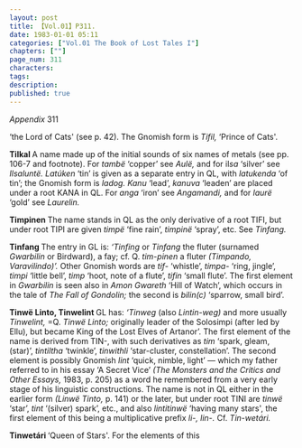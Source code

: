 ```yaml
---
layout: post
title: 【Vol.01】P311.
date: 1983-01-01 05:11
categories: ["Vol.01 The Book of Lost Tales I"]
chapters: [""]
page_num: 311
characters: 
tags: 
description: 
published: true
---
```


<p style="text-indent: 0;">
<I>Appendix</I> 311
</p>

‘the Lord of Cats' (see p. 42). The Gnomish form is <I>Tifil,</I> ‘Prince of Cats'.

<B>Tilkal   </B>A name made up of the initial sounds of six names of metals (see pp. 106-7 and footnote). For <I>tambë</I> ‘copper’ see <I>Aulë,</I> and for il<I>sa</I> ‘silver’ see <I>Ilsaluntë. Latúken</I> ‘tin’ is given as a separate entry in QL, with <I>latukenda</I> ‘of tin’; the Gnomish form is <I>ladog. Kanu</I> ‘lead’, <I>kanuva</I> ‘leaden’ are placed under a root KANA in QL. For <I>anga</I> ‘iron’ see <I>Angamandi,</I> and for <I>laurë</I> ‘gold’ see <I>Laurelin.</I>

<B>Timpinen   </B>The name stands in QL as the only derivative of a root TIFI, but under root TIPI are given <I>timpë</I> ‘fine rain’, <I>timpinë</I> ‘spray’, etc. See <I>Tinfang.</I>

<B>Tinfang   </B>The entry in GL is: <I>‘Tinfing</I> or <I>Tinfang</I> the fluter (surnamed <I>Gwarbilin</I> or Birdward), a fay; cf. Q. <I>tim-pinen</I> a fluter <I>(Timpando, Varavilindo)’.</I> Other Gnomish words are <I>tif-</I> ‘whistle’, <I>timpa-</I> ‘ring, jingle’, <I>timpi</I> ‘little bell’, <I>timp</I> ‘hoot, note of a flute’, <I>tifin</I> ‘small flute’. The first element in <I>Gwarbilin</I> is seen also in <I>Amon Gwareth</I> ‘Hill of Watch’, which occurs in the tale of <I>The Fall of Gondolin;</I> the second is <I>bilin(c)</I> ‘sparrow, small bird’.

<B>Tinwë Linto, Tinwelint </B>GL has: <I>‘Tinweg</I> (also <I>Lintin-weg)</I> and more usually <I>Tinwelint,</I> =Q. <I>Tinwë Linto;</I> originally leader of the Solosimpi (after led by Ellu), but became King of the Lost Elves of Artanor’. The first element of the name is derived from TIN-, with such derivatives as <I>tim</I> ‘spark, gleam, (star)’, <I>tintiltha</I> ‘twinkle’, <I>tinwithli</I> ‘star-cluster, constellation’. The second element is possibly Gnomish <I>lint</I> ‘quick, nimble, light’ — which my father referred to in his essay ‘A Secret Vice’ <I>(The Monsters and the Critics and Other Essays,</I> 1983, p. 205) as a word he remembered from a very early stage of his linguistic constructions. The name is not in QL either in the earlier form <I>(Linwë Tinto,</I> p. 141) or the later, but under root TINI are <I>tinwë</I> ‘star’, <I>tint</I> ‘(silver) spark’, etc., and also <I>lintitinwë</I> ‘having many stars', the first element of this being a multiplicative prefix <I>li-, lin-.</I> Cf. <I>Tin-wetári.</I>

<B>Tinwetári   </B>‘Queen of Stars'.  For the elements of this

